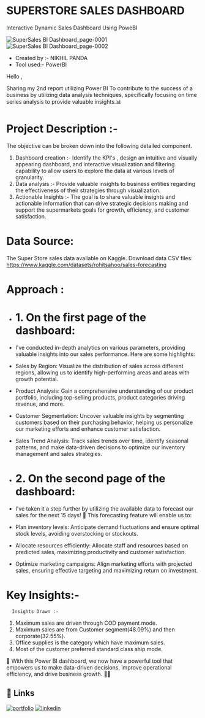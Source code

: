 # SUPERSTORE SALES DASHBOARD
Interactive Dynamic Sales Dashboard Using PoweBI

![SuperSales BI Dashboard_page-0001](https://github.com/NikhilPanda01/Super-Store-Sales-Dashboard/assets/114555468/bfeecb24-c161-46b1-bb95-ed0beaeb2071)
![SuperSales BI Dashboard_page-0002](https://github.com/NikhilPanda01/Super-Store-Sales-Dashboard/assets/114555468/ad32426d-95e0-4319-b0b9-fb9e86026b9a)



- Created by :- NIKHIL PANDA
- Tool used:- PowerBI

Hello ,

Sharing my 2nd report utilizing Power BI To contribute to the success of a business by utilizing data analysis techniques, specifically focusing on time series analysis to provide valuable insights.📊

# Project Description :-
The objective can be broken down into the following detailed component.
1. Dashboard creation :-
   Identify the KPI's , design an intuitive and visually appearing dashboard, and interactive visualization and filtering capability to allow users to explore the data at various levels of granularity.
2. Data analysis :- 
Provide valuable insights to business entities regarding the effectiveness of their strategies through visualization.
3. Actionable Insights :- 
The goal is to share valuable insights and actionable information that can drive strategic decisions making and support the supermarkets goals for growth, efficiency, and customer satisfaction.

# Data Source:
The Super Store sales data available on Kaggle.
Download data CSV files: https://www.kaggle.com/datasets/rohitsahoo/sales-forecasting
# Approach :
- # 1. On the first page of the dashboard:
- I've conducted in-depth analytics on various parameters, providing valuable insights into our sales performance. Here are some highlights:
- Sales by Region: Visualize the distribution of sales across different regions, allowing us to identify high-performing areas and areas with growth potential.
- Product Analysis: Gain a comprehensive understanding of our product portfolio, including top-selling products, product categories driving revenue, and more.
- Customer Segmentation: Uncover valuable insights by segmenting customers based on their purchasing behavior, helping us personalize our marketing efforts and enhance customer satisfaction.
- Sales Trend Analysis: Track sales trends over time, identify seasonal patterns, and make data-driven decisions to optimize our inventory management and sales strategies.

- # 2. On the second page of the dashboard:
- I've taken it a step further by utilizing the available data to forecast our sales for the next 15 days! 📆 This forecasting feature will enable us to:
- Plan inventory levels: Anticipate demand fluctuations and ensure optimal stock levels, avoiding overstocking or stockouts.
- Allocate resources efficiently: Allocate staff and resources based on predicted sales, maximizing productivity and customer satisfaction.
- Optimize marketing campaigns: Align marketing efforts with projected sales, ensuring effective targeting and maximizing return on investment.

# Key Insights:-
      Insights Drawn :-
1. Maximum sales are driven through COD payment mode.
2. Maximum sales are from Customer segment(48.09%) and then corporate(32.55%).
3. Office supplies is the category which have maximum sales.
4. Most of the customer preferred standard class ship mode.

🚀 With this Power BI dashboard, we now have a powerful tool that empowers us to make data-driven decisions, improve operational efficiency, and drive business growth. 💼💪



## 🔗 Links
[![portfolio](https://img.shields.io/badge/my_portfolio-000?style=for-the-badge&logo=ko-fi&logoColor=white)](https://nikhilpanda01.github.io/My_portfolio.io/)
[![linkedin](https://img.shields.io/badge/linkedin-0A66C2?style=for-the-badge&logo=linkedin&logoColor=white)](https://www.linkedin.com/in/nikhil-panda-b78255170/)


